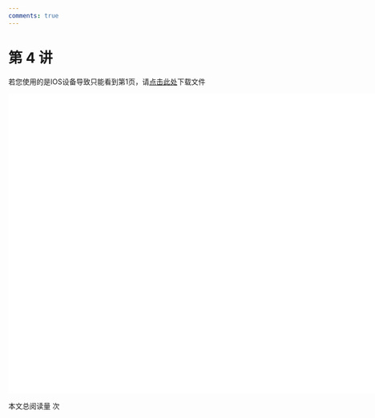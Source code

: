 ```yaml
---
comments: true
---
```


# 第 4 讲

<object data="第 4 讲 函数.pdf" type="application/pdf" width="150%" height="800">
    <p>若您使用的是IOS设备导致只能看到第1页，请<a href="第 4 讲 函数.pdf">点击此处</a>下载文件</p>
    <iframe src="第 4 讲 函数.pdf#navpanes=0" width="500%" height="600" frameborder="0"></iframe>
    
</object>

<span id="busuanzi_container_page_pv">本文总阅读量 <span id="busuanzi_value_page_pv"></span> 次</span>